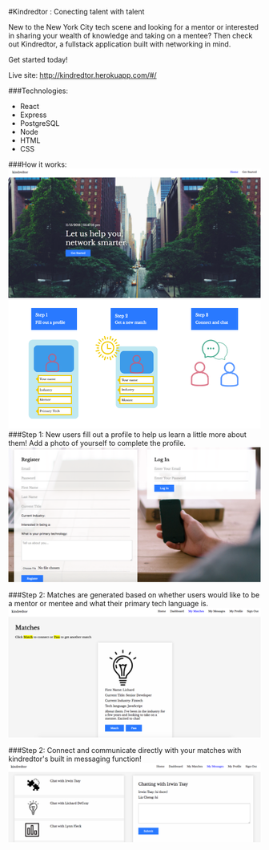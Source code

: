 #Kindredtor : Conecting talent with talent

New to the New York City tech scene and looking for a mentor or interested in sharing your wealth of knowledge and taking on a mentee?  Then check out Kindredtor, a fullstack application built with networking in mind.  

Get started today!

Live site: http://kindredtor.herokuapp.com/#/

###Technologies: 
- React
- Express
- PostgreSQL
- Node
- HTML
- CSS

###How it works:
![](/dist/stylesheets/Home.png)
![](/dist/stylesheets/about.png)
###Step 1:
New users fill out a profile to help us learn a little more about them! Add a photo of yourself to complete the profile.
![](/dist/stylesheets/Register.png)

###Step 2:
Matches are generated based on whether users would like to be a mentor or mentee and what their primary tech language is. 
![](/dist/stylesheets/Matches.png)

###Step 2:
Connect and communicate directly with your matches with kindredtor's built in messaging function! 
![](/dist/stylesheets/Messages.png)


